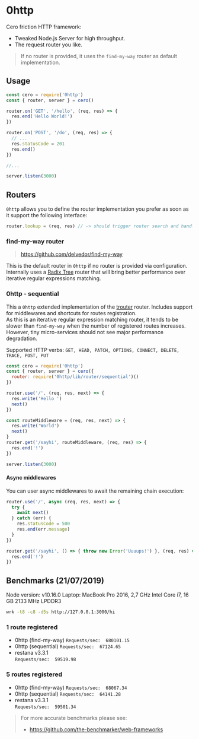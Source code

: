 # 0http
Cero friction HTTP framework:
- Tweaked Node.js Server for high throughput.
- The request router you like. 

> If no router is provided, it uses the `find-my-way` router as default implementation.

## Usage
```js
const cero = require('0http')
const { router, server } = cero()

router.on('GET', '/hello', (req, res) => {
  res.end('Hello World!')
})

router.on('POST', '/do', (req, res) => {
  // ...
  res.statusCode = 201
  res.end()
})

//...

server.listen(3000)
```

## Routers
`0http` allows you to define the router implementation you prefer as soon as it support the following interface:
```js
router.lookup = (req, res) // -> should trigger router search and handlers execution
```
### find-my-way router
> https://github.com/delvedor/find-my-way  

This is the default router in `0http` if no router is provided via configuration. Internally uses a [Radix Tree](https://en.wikipedia.org/wiki/Radix_tree) 
router that will bring better performance over iterative regular expressions matching. 

### 0http - sequential
This a `0http` extended implementation of the [trouter](https://www.npmjs.com/package/trouter) router. Includes support for middlewares and shortcuts for routes registration.  
As this is an iterative regular expression matching router, it tends to be slower than `find-my-way` when the number of registered routes increases. However, tiny micro-services should not see major performance degradation.  

Supported HTTP verbs: `GET, HEAD, PATCH, OPTIONS, CONNECT, DELETE, TRACE, POST, PUT`

```js
const cero = require('0http')
const { router, server } = cero({
  router: require('0http/lib/router/sequential')()
})

router.use('/', (req, res, next) => {
  res.write('Hello ')
  next()
})

const routeMiddleware = (req, res, next) => {
  res.write('World')
  next()
}
router.get('/sayhi', routeMiddleware, (req, res) => {
  res.end('!')
})

server.listen(3000)
```
#### Async middlewares
You can user async middlewares to await the remaining chain execution:
```js
router.use('/', async (req, res, next) => {
  try {
    await next()
  } catch (err) {
    res.statusCode = 500
    res.end(err.message)
  }
})

router.get('/sayhi', () => { throw new Error('Uuuups!') }, (req, res) => {
  res.end('!')
})
```

## Benchmarks (21/07/2019)
Node version: v10.16.0
Laptop: MacBook Pro 2016, 2,7 GHz Intel Core i7, 16 GB 2133 MHz LPDDR3

```bash
wrk -t8 -c8 -d5s http://127.0.0.1:3000/hi
```

### 1 route registered
- 0http (find-my-way) 
  `Requests/sec:  680101.15`
- 0http (sequential) 
  `Requests/sec:  67124.65`
- restana v3.3.1       
  `Requests/sec:  59519.98`

### 5 routes registered
- 0http (find-my-way) 
  `Requests/sec:  68067.34`
- 0http (sequential) 
  `Requests/sec:  64141.28`
- restana v3.3.1       
  `Requests/sec:  59501.34`

> For more accurate benchmarks please see:
> - https://github.com/the-benchmarker/web-frameworks